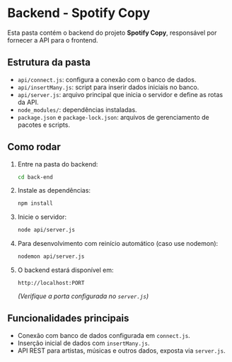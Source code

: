 # Backend - Spotify Copy

Esta pasta contém o backend do projeto **Spotify Copy**, responsável por fornecer a API para o frontend.

## Estrutura da pasta

- `api/connect.js`: configura a conexão com o banco de dados.
- `api/insertMany.js`: script para inserir dados iniciais no banco.
- `api/server.js`: arquivo principal que inicia o servidor e define as rotas da API.
- `node_modules/`: dependências instaladas.
- `package.json` e `package-lock.json`: arquivos de gerenciamento de pacotes e scripts.

## Como rodar

1. Entre na pasta do backend:

    ```bash
    cd back-end
    ```

2. Instale as dependências:

    ```bash
    npm install
    ```

3. Inicie o servidor:

    ```bash
    node api/server.js
    ```

4. Para desenvolvimento com reinício automático (caso use nodemon):

    ```bash
    nodemon api/server.js
    ```

5. O backend estará disponível em:

    ```
    http://localhost:PORT
    ```

    *(Verifique a porta configurada no `server.js`)*

## Funcionalidades principais

- Conexão com banco de dados configurada em `connect.js`.
- Inserção inicial de dados com `insertMany.js`.
- API REST para artistas, músicas e outros dados, exposta via `server.js`.